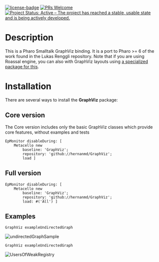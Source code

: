 [![license-badge](https://img.shields.io/badge/license-MIT-blue.svg)](https://img.shields.io/badge/license-MIT-blue.svg)
[![PRs Welcome](https://img.shields.io/badge/PRs-welcome-brightgreen.svg?style=flat-square)](http://makeapullrequest.com)
[![Project Status: Active – The project has reached a stable, usable state and is being actively developed.](http://www.repostatus.org/badges/latest/active.svg)](http://www.repostatus.org/#active)

# Description

This is a Pharo Smalltalk GraphViz binding. It is a port to Pharo >= 6 of the work found in the Lukas Renggli repository. Note that if you are using Roassal engine, you can also with GraphViz layouts using [a specialized package for this](https://github.com/peteruhnak/graphviz-layout).

# Installation

There are several ways to install the **GraphViz** package:

## Core version

The Core version includes only the basic GraphViz classes which provide core features, without examples and tests

```smalltalk
EpMonitor disableDuring: [ 
	Metacello new
		baseline: 'GraphViz';
		repository: 'github://hernanmd/GraphViz';
		load ]
```

## Full version

```smalltalk
EpMonitor disableDuring: [ 
	Metacello new
		baseline: 'GraphViz';
		repository: 'github://hernanmd/GraphViz';
		load: #('All') ]
```

## Examples

```smalltalk
GraphViz exampleUndirectedGraph 
```

![undirectedGraphSample](https://user-images.githubusercontent.com/4825959/155387760-9c7528db-b502-4551-bb40-a030fa029ba0.png)


```smalltalk
GraphViz exampleUndirectedGraph 
```

![UsersOfWeakRegistry](https://user-images.githubusercontent.com/4825959/155387908-b8e933a3-1bbb-4dc5-b082-ff66e28f0beb.png)

